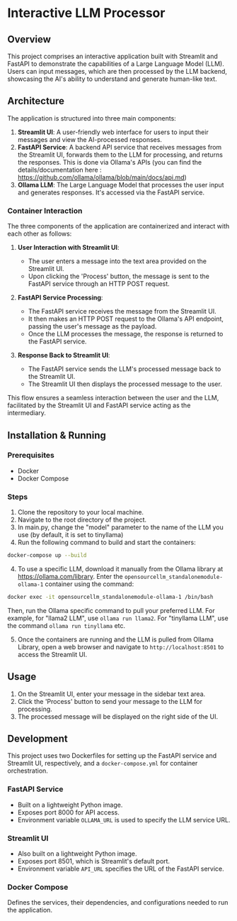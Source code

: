 
# Interactive LLM Processor

## Overview
This project comprises an interactive application built with Streamlit and FastAPI to demonstrate the capabilities of a Large Language Model (LLM). Users can input messages, which are then processed by the LLM backend, showcasing the AI's ability to understand and generate human-like text.

## Architecture
The application is structured into three main components:

1. **Streamlit UI**: A user-friendly web interface for users to input their messages and view the AI-processed responses.
2. **FastAPI Service**: A backend API service that receives messages from the Streamlit UI, forwards them to the LLM for processing, and returns the responses. This is
done via Ollama's APIs (you can find the details/documentation here : https://github.com/ollama/ollama/blob/main/docs/api.md)
3. **Ollama LLM**: The Large Language Model that processes the user input and generates responses. It's accessed via the FastAPI service.

### Container Interaction
The three components of the application are containerized and interact with each other as follows:

1. **User Interaction with Streamlit UI**:
   - The user enters a message into the text area provided on the Streamlit UI.
   - Upon clicking the 'Process' button, the message is sent to the FastAPI service through an HTTP POST request.

2. **FastAPI Service Processing**:
   - The FastAPI service receives the message from the Streamlit UI.
   - It then makes an HTTP POST request to the Ollama's API endpoint, passing the user's message as the payload.
   - Once the LLM processes the message, the response is returned to the FastAPI service.

3. **Response Back to Streamlit UI**:
   - The FastAPI service sends the LLM's processed message back to the Streamlit UI.
   - The Streamlit UI then displays the processed message to the user.

This flow ensures a seamless interaction between the user and the LLM, facilitated by the Streamlit UI and FastAPI service acting as the intermediary.

## Installation & Running

### Prerequisites
- Docker
- Docker Compose

### Steps
1. Clone the repository to your local machine.
2. Navigate to the root directory of the project.
3. In main.py, change the "model" parameter to the name of the LLM you use (by default, it is set to tinyllama)
4. Run the following command to build and start the containers:
```bash
docker-compose up --build
```
4. To use a specific LLM, download it manually from the Ollama library at https://ollama.com/library. Enter the `opensourcellm_standalonemodule-ollama-1` container using the command:
```bash
docker exec -it opensourcellm_standalonemodule-ollama-1 /bin/bash
```
Then, run the Ollama specific command to pull your preferred LLM. For example, for "llama2 LLM", use `ollama run llama2`. For "tinyllama LLM", use the command `ollama run tinyllama` etc.


5. Once the containers are running and the LLM is pulled from Ollama Library, open a web browser and navigate to `http://localhost:8501` to access the Streamlit UI.

## Usage
1. On the Streamlit UI, enter your message in the sidebar text area.
2. Click the 'Process' button to send your message to the LLM for processing.
3. The processed message will be displayed on the right side of the UI.

## Development
This project uses two Dockerfiles for setting up the FastAPI service and Streamlit UI, respectively, and a `docker-compose.yml` for container orchestration.

### FastAPI Service
- Built on a lightweight Python image.
- Exposes port 8000 for API access.
- Environment variable `OLLAMA_URL` is used to specify the LLM service URL.

### Streamlit UI
- Also built on a lightweight Python image.
- Exposes port 8501, which is Streamlit's default port.
- Environment variable `API_URL` specifies the URL of the FastAPI service.

### Docker Compose
Defines the services, their dependencies, and configurations needed to run the application.
